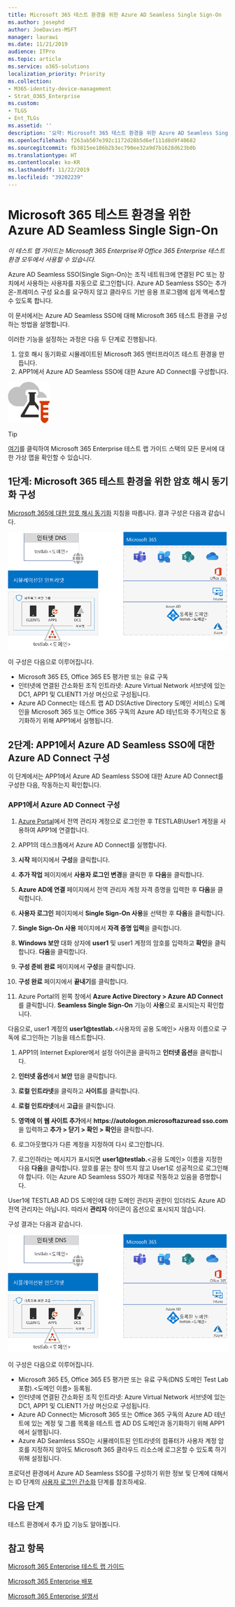 ```yaml
---
title: Microsoft 365 테스트 환경을 위한 Azure AD Seamless Single Sign-On
ms.author: josephd
author: JoeDavies-MSFT
manager: laurawi
ms.date: 11/21/2019
audience: ITPro
ms.topic: article
ms.service: o365-solutions
localization_priority: Priority
ms.collection:
- M365-identity-device-management
- Strat_O365_Enterprise
ms.custom:
- TLGS
- Ent_TLGs
ms.assetid: ''
description: '요약: Microsoft 365 테스트 환경을 위한 Azure AD Seamless Single Sign-On을 구성하고 테스트합니다.'
ms.openlocfilehash: f263ab507e392c1172d28b5d6ef111d8d9f40682
ms.sourcegitcommit: fb3815ee186b2b3ec790ee32a9d7b1628d623b0b
ms.translationtype: HT
ms.contentlocale: ko-KR
ms.lasthandoff: 11/22/2019
ms.locfileid: "39202239"
---
```

# <a name="azure-ad-seamless-single-sign-on-for-your-microsoft-365-test-environment"></a>Microsoft 365 테스트 환경을 위한 Azure AD Seamless Single Sign-On

*이 테스트 랩 가이드는 Microsoft 365 Enterprise와 Office 365 Enterprise 테스트 환경 모두에서 사용할 수 있습니다.*

Azure AD Seamless SSO(Single Sign-On)는 조직 네트워크에 연결된 PC 또는 장치에서 사용하는 사용자를 자동으로 로그인합니다. Azure AD Seamless SSO는 추가 온-프레미스 구성 요소를 요구하지 않고 클라우드 기반 응용 프로그램에 쉽게 액세스할 수 있도록 합니다.

이 문서에서는 Azure AD Seamless SSO에 대해 Microsoft 365 테스트 환경을 구성하는 방법을 설명합니다.

이러한 기능을 설정하는 과정은 다음 두 단계로 진행됩니다.

1.  암호 해시 동기화로 시뮬레이트된 Microsoft 365 엔터프라이즈 테스트 환경을 만듭니다.
2.  APP1에서 Azure AD Seamless SSO에 대한 Azure AD Connect를 구성합니다.
    
![Microsoft 클라우드의 테스트 랩 가이드](media/m365-enterprise-test-lab-guides/cloud-tlg-icon.png) 
    
> [!TIP]
> [여기](media/m365-enterprise-test-lab-guides/Microsoft365EnterpriseTLGStack.pdf)를 클릭하여 Microsoft 365 Enterprise 테스트 랩 가이드 스택의 모든 문서에 대한 가상 맵을 확인할 수 있습니다.
  
## <a name="phase-1-configure-password-hash-synchronization-for-your-microsoft-365-test-environment"></a>1단계: Microsoft 365 테스트 환경을 위한 암호 해시 동기화 구성

[Microsoft 365에 대한 암호 해시 동기화](password-hash-sync-m365-ent-test-environment.md) 지침을 따릅니다. 결과 구성은 다음과 같습니다.
  
![암호 해시 동기화 테스트 환경으로 시뮬레이트된 엔터프라이즈](media/pass-through-auth-m365-ent-test-environment/Phase1.png)
  
이 구성은 다음으로 이루어집니다. 
  
- Microsoft 365 E5, Office 365 E5 평가판 또는 유료 구독
- 인터넷에 연결된 간소화된 조직 인트라넷: Azure Virtual Network 서브넷에 있는 DC1, APP1 및 CLIENT1 가상 머신으로 구성됩니다. 
- Azure AD Connect는 테스트 랩 AD DS(Active Directory 도메인 서비스) 도메인을 Microsoft 365 또는 Office 365 구독의 Azure AD 테넌트와 주기적으로 동기화하기 위해 APP1에서 실행됩니다.

## <a name="phase-2-configure-azure-ad-connect-on-app1-for-azure-ad-seamless-sso"></a>2단계: APP1에서 Azure AD Seamless SSO에 대한 Azure AD Connect 구성

이 단계에서는 APP1에서 Azure AD Seamless SSO에 대한 Azure AD Connect를 구성한 다음, 작동하는지 확인합니다.

### <a name="configure-azure-ad-connect-on-app1"></a>APP1에서 Azure AD Connect 구성

1. [Azure Portal](https://portal.azure.com)에서 전역 관리자 계정으로 로그인한 후 TESTLAB\User1 계정을 사용하여 APP1에 연결합니다.

2. APP1의 데스크톱에서 Azure AD Connect를 실행합니다.

3. **시작** 페이지에서 **구성**을 클릭합니다.

4. **추가 작업** 페이지에서 **사용자 로그인 변경**을 클릭한 후 **다음**을 클릭합니다.

5. **Azure AD에 연결** 페이지에서 전역 관리자 계정 자격 증명을 입력한 후 **다음**을 클릭합니다.

6. **사용자 로그인** 페이지에서 **Single Sign-On 사용**을 선택한 후 **다음**을 클릭합니다.

7. **Single Sign-On 사용** 페이지에서 **자격 증명 입력**을 클릭합니다.

8. **Windows 보안** 대화 상자에 **user1** 및 user1 계정의 암호를 입력하고 **확인**을 클릭합니다. **다음**을 클릭합니다.

9. **구성 준비 완료** 페이지에서 **구성**을 클릭합니다.

10. **구성 완료** 페이지에서 **끝내기**를 클릭합니다.

11. Azure Portal의 왼쪽 창에서 **Azure Active Directory > Azure AD Connect**를 클릭합니다. **Seamless Single Sign-On** 기능이 **사용**으로 표시되는지 확인합니다.

다음으로, user1 계정의 <strong>user1@testlab.</strong>\<사용자의 공용 도메인> 사용자 이름으로 구독에 로그인하는 기능을 테스트합니다.

1. APP1의 Internet Explorer에서 설정 아이콘을 클릭하고 **인터넷 옵션**을 클릭합니다.
 
2. **인터넷 옵션**에서 **보안** 탭을 클릭합니다.

3. **로컬 인트라넷**을 클릭하고 **사이트**를 클릭합니다.

4. **로컬 인트라넷**에서 **고급**을 클릭합니다.

5. **영역에 이 웹 사이트 추가**에서 **https<span>://</span>autologon.microsoftazuread sso.com**을 입력하고 **추가 > 닫기 > 확인 > 확인**을 클릭합니다.

6. 로그아웃했다가 다른 계정을 지정하여 다시 로그인합니다.

7. 로그인하라는 메시지가 표시되면 <strong>user1@testlab.</strong>\<공용 도메인> 이름을 지정한 다음 **다음**을 클릭합니다. 암호를 묻는 창이 뜨지 않고 User1로 성공적으로 로그인해야 합니다. 이는 Azure AD Seamless SSO가 제대로 작동하고 있음을 증명합니다.

User1에 TESTLAB AD DS 도메인에 대한 도메인 관리자 권한이 있더라도 Azure AD 전역 관리자는 아닙니다. 따라서 **관리자** 아이콘이 옵션으로 표시되지 않습니다.

구성 결과는 다음과 같습니다.

![통과 인증 테스트 환경으로 시뮬레이트된 엔터프라이즈](media/pass-through-auth-m365-ent-test-environment/Phase1.png)

 
이 구성은 다음으로 이루어집니다.

- Microsoft 365 E5, Office 365 E5 평가판 또는 유료 구독(DNS 도메인 Test Lab 포함).\<도메인 이름> 등록됨.
- 인터넷에 연결된 간소화된 조직 인트라넷: Azure Virtual Network 서브넷에 있는 DC1, APP1 및 CLIENT1 가상 머신으로 구성됩니다. 
- Azure AD Connect는 Microsoft 365 또는 Office 365 구독의 Azure AD 테넌트에 있는 계정 및 그룹 목록을 테스트 랩 AD DS 도메인과 동기화하기 위해 APP1에서 실행됩니다. 
- Azure AD Seamless SSO는 시뮬레이트된 인트라넷의 컴퓨터가 사용자 계정 암호를 지정하지 않아도 Microsoft 365 클라우드 리소스에 로그온할 수 있도록 하기 위해 설정됩니다.

프로덕션 환경에서 Azure AD Seamless SSO를 구성하기 위한 정보 및 단계에 대해서는 ID 단계의 [사용자 로그인 간소화](identity-secure-your-passwords.md#identity-sso) 단계를 참조하세요.

## <a name="next-step"></a>다음 단계

테스트 환경에서 추가 [ID](m365-enterprise-test-lab-guides.md#identity) 기능도 알아봅니다.

## <a name="see-also"></a>참고 항목

[Microsoft 365 Enterprise 테스트 랩 가이드](m365-enterprise-test-lab-guides.md)

[Microsoft 365 Enterprise 배포](deploy-microsoft-365-enterprise.md)

[Microsoft 365 Enterprise 설명서](https://docs.microsoft.com/microsoft-365-enterprise/)


